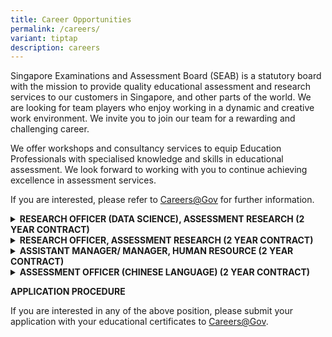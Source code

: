 ```yaml
---
title: Career Opportunities
permalink: /careers/
variant: tiptap
description: careers
---
```

<p>Singapore Examinations and Assessment Board (SEAB) is a statutory board
with the mission to provide quality educational assessment and research
services to our customers in Singapore, and other parts of the world. We
are looking for team players who enjoy working in a dynamic and creative
work environment. We invite you to join our team for a rewarding and challenging
career.</p>
<p>We offer workshops and consultancy services to equip Education Professionals
with specialised knowledge and skills in educational assessment. We look
forward to working with you to continue achieving excellence in assessment
services.</p>
<p>If you are interested, please refer to <a href="https://www.careers.gov.sg/" rel="noopener noreferrer nofollow" target="_blank"><u>Careers@Gov</u></a>&nbsp;for further
information.</p>
<p></p>
<div data-type="detailGroup" class="isomer-accordion isomer-accordion-white">
<details class="isomer-details">
<summary><strong>RESEARCH OFFICER (DATA SCIENCE), ASSESSMENT RESEARCH (2 YEAR CONTRACT)</strong>
</summary>
<div data-type="detailsContent" class="isomer-details-content">
<p></p>
<p><strong>Job Responsibilities</strong>
</p>
<p></p>
<p>Successful applicant will play an active role in handling, analysing and
mining data to provide meaning analysis and visualisation for decision
making. The key responsibilities include:</p>
<p></p>
<ul data-tight="true" class="tight">
<li>
<p>Analyse large amount of data for trends and patterns, and build predictive
models and machine learning algorithms</p>
</li>
<li>
<p>Apply sound methodologies in data science, statistical analysis and data
mining</p>
</li>
<li>
<p>Perform data visualisation to derive insights and value-add to decision
making</p>
</li>
<li>
<p>Develop automated marking models for different subjects with constructed
responses ranging from answers that are one sentence in length to complex
answers requiring an essay or analysis</p>
</li>
</ul>
<p></p>
<p><strong>Job Requirements</strong>
</p>
<p></p>
<ul data-tight="true" class="tight">
<li>
<p>Tertiary Qualification in Data Science, or Computer Science, or Statistics,
with a minimum of 2 to 3 years’ experience in manipulating data sets, building
statistical models and hands-on experience in machine learning applications</p>
</li>
<li>
<p>Candidates with 0 to 1 year of working experience can be considered</p>
</li>
<li>
<p>Strong in programming experience and proficient in Python/R/C++</p>
</li>
<li>
<p>Possess knowledge of a variety of machine learning techniques, such as
clustering, recommender systems, Natural Language Processing, Deep learning
etc., and their real-world application</p>
</li>
<li>
<p>Possess knowledge of advanced statistical techniques and concepts, such
as regression, properties of distributions, statistical tests and proper
usage, etc.</p>
</li>
</ul>
</div>
</details>
<details class="isomer-details">
<summary><strong>RESEARCH OFFICER, ASSESSMENT RESEARCH (2 YEAR CONTRACT)</strong>
</summary>
<div data-type="detailsContent" class="isomer-details-content">
<p></p>
<p><strong>Job Responsibilities</strong>
</p>
<p></p>
<p>Successful applicant will play an active role in researching educational
measurement and assessment issues, as well as developing assessment services
and products that are fit for purpose, educationally sound, and positively
transforming for stakeholders. The key responsibilities include:</p>
<p></p>
<ul data-tight="true" class="tight">
<li>
<p>Conduct research studies which focus on harnessing technology to assess
complex competencies for 21st Century education</p>
</li>
<li>
<p>Apply statistical techniques to support assessment-related analysis</p>
</li>
<li>
<p>Provide project management and consultancy services for assessment projects</p>
</li>
</ul>
<p></p>
<p><strong>Job Requirements</strong>
</p>
<p></p>
<ul data-tight="true" class="tight">
<li>
<p>Tertiary qualification in Mathematics and/or statistics-related field</p>
</li>
<li>
<p>Experience in research studies, educational measurements and/or data analytics
(e.g. machine learning &amp; data mining)</p>
</li>
<li>
<p>Experience in the education sector will be an advantageProficient in the
use of statistical analysis software (e.g. STATA, SAS, RUMM2020, R-Programming)</p>
</li>
<li>
<p>Experience in the use of coding applications (such as Visual Studio) with
C/C#/C++, Visual Basic or Java Programming, will be useful</p>
</li>
<li>
<p>Adaptable, meticulous individual with excellent analytical skills</p>
</li>
<li>
<p>Able to communicate complex concepts in applied and practical manner to
get buy-in from stakeholder groups</p>
</li>
<li>
<p>Enjoy working in teams in a dynamic and creative work environment</p>
</li>
</ul>
</div>
</details>
<details class="isomer-details">
<summary><strong>ASSISTANT MANAGER/ MANAGER, HUMAN RESOURCE (2 YEAR CONTRACT)</strong>
</summary>
<div data-type="detailsContent" class="isomer-details-content">
<p></p>
<p><strong>Job Responsibilities</strong>
</p>
<p></p>
<p>Successful applicant will be involved in various Human Resources (HR)
functions, which include attracting and recruiting talent, manage staff
development and travel matters, as well as provide support in staff engagement
matters, to provide a positive employee experience for staff and enable
them to contribute towards SEAB’s growth and goals. The key responsibilities
include:</p>
<p></p>
<p>• Partner divisions in their resourcing requirements, and manage the end-to-end
recruitment process.
<br>• Involved in the talent attraction and retention strategies review.
<br>• Oversee the administration of staff awards and claims.
<br>• Manage the administration of staff development programmes, overseas
travel requests, staff awards and claims.
<br>• Provide support in the conduct of staff orientation programmes
<br>• Provide support in any other staff engagement activities when assigned.</p>
<p></p>
<p><strong>Job Requirements</strong>
</p>
<p></p>
<p>• At least 4 years of relevant experience in Human Resource, preferably
in the public service.
<br>• Good understanding of the Public Service’s HR policies and Employment
Act.
<br>• Familiarity with the Public Service Human Resource and Payroll (HRP)
Portal would be advantageous
<br>• Outgoing personality with an abilty to engage various levels of internal
and external stakeholders comfortably.
<br>• Possess strong analytical thinking and problem-solving skills.
<br>• Possess high level of integrity and work ethics.
<br>• Experience in data analysis and reporting will be an added advantage.</p>
<p></p>
</div>
</details>
<details class="isomer-details">
<summary><strong>ASSESSMENT OFFICER (CHINESE LANGUAGE) (2 YEAR CONTRACT)</strong>
</summary>
<div data-type="detailsContent" class="isomer-details-content">
<table style="minWidth: 25px">
<colgroup>
<col>
</colgroup>
<tbody>
<tr>
<td rowspan="1" colspan="1">
<p><strong>Job Responsibilities</strong>
</p>
<p></p>
<p>Successful applicant will play an active role in the planning and development
of examination question papers for national and non-national examinations
in accordance with the respective syllabi. The key responsibilities include:</p>
<ul data-tight="true" class="tight">
<li>
<p>Develop question papers for national and non-national examinations</p>
</li>
<li>
<p>Develop appropriate answer keys and oversee marking exercises</p>
</li>
<li>
<p>Serve as an external moderator for national examinations</p>
</li>
<li>
<p>Revise and develop examination syllabi</p>
</li>
<li>
<p>Coordinate briefings, seminars, and workshops for markers and examination
personnel</p>
</li>
<li>
<p>Conduct various trial studies and write research papers and reports</p>
</li>
</ul>
<p></p>
<p><strong>Job Requirements</strong>
</p>
<p></p>
<ul data-tight="true" class="tight">
<li>
<p>Tertiary qualification in Chinese Language, Chinese Studies, Chinese Literature,
Education or related field</p>
</li>
<li>
<p>At least 5 years of relevant experience in teaching the Chinese Language
and developing assessment plans and tools.</p>
</li>
<li>
<p>Highly proficient in Chinese Language and is passionate about the subject
and assessment</p>
</li>
<li>
<p>Possess good communication skills and able to engage stakeholders effectively</p>
</li>
<li>
<p>Organised, systematic, analytical and exercises initiative</p>
</li>
<li>
<p>Meticulous to details</p>
</li>
<li>
<p>Able&nbsp;to produce clear reports and make recommendations</p>
</li>
<li>
<p>Able to work with ambiguity</p>
</li>
<li>
<p>Possess a positive mindset with mental and emotional resilience</p>
</li>
</ul>
<p>&nbsp;</p>
</td>
</tr>
</tbody>
</table>
</div>
</details>
</div>
<p><strong>APPLICATION PROCEDURE</strong>
</p>
<p>If you are interested in any of the above position, please submit your
application with your educational certificates to <a href="https://www.careers.hrp.gov.sg/sap/bc/ui5_ui5/sap/ZGERCFA004/index.html?search-keyword=seab" rel="noopener nofollow" target="_blank">Careers@Gov</a>.</p>